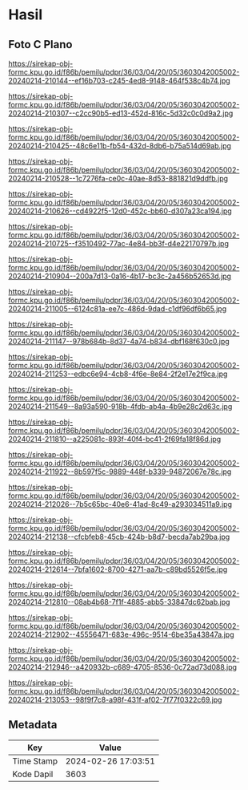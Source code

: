 # Hasil

## Foto C Plano

https://sirekap-obj-formc.kpu.go.id/f86b/pemilu/pdpr/36/03/04/20/05/3603042005002-20240214-210144--ef16b703-c245-4ed8-9148-464f538c4b74.jpg

https://sirekap-obj-formc.kpu.go.id/f86b/pemilu/pdpr/36/03/04/20/05/3603042005002-20240214-210307--c2cc90b5-ed13-452d-816c-5d32c0c0d9a2.jpg

https://sirekap-obj-formc.kpu.go.id/f86b/pemilu/pdpr/36/03/04/20/05/3603042005002-20240214-210425--48c6e11b-fb54-432d-8db6-b75a514d69ab.jpg

https://sirekap-obj-formc.kpu.go.id/f86b/pemilu/pdpr/36/03/04/20/05/3603042005002-20240214-210528--1c7276fa-ce0c-40ae-8d53-881821d9ddfb.jpg

https://sirekap-obj-formc.kpu.go.id/f86b/pemilu/pdpr/36/03/04/20/05/3603042005002-20240214-210626--cd4922f5-12d0-452c-bb60-d307a23ca194.jpg

https://sirekap-obj-formc.kpu.go.id/f86b/pemilu/pdpr/36/03/04/20/05/3603042005002-20240214-210725--f3510492-77ac-4e84-bb3f-d4e22170797b.jpg

https://sirekap-obj-formc.kpu.go.id/f86b/pemilu/pdpr/36/03/04/20/05/3603042005002-20240214-210904--200a7d13-0a16-4b17-bc3c-2a456b52653d.jpg

https://sirekap-obj-formc.kpu.go.id/f86b/pemilu/pdpr/36/03/04/20/05/3603042005002-20240214-211005--6124c81a-ee7c-486d-9dad-c1df96df6b65.jpg

https://sirekap-obj-formc.kpu.go.id/f86b/pemilu/pdpr/36/03/04/20/05/3603042005002-20240214-211147--978b684b-8d37-4a74-b834-dbf168f630c0.jpg

https://sirekap-obj-formc.kpu.go.id/f86b/pemilu/pdpr/36/03/04/20/05/3603042005002-20240214-211253--edbc6e94-4cb8-4f6e-8e84-2f2e17e2f9ca.jpg

https://sirekap-obj-formc.kpu.go.id/f86b/pemilu/pdpr/36/03/04/20/05/3603042005002-20240214-211549--8a93a590-918b-4fdb-ab4a-4b9e28c2d63c.jpg

https://sirekap-obj-formc.kpu.go.id/f86b/pemilu/pdpr/36/03/04/20/05/3603042005002-20240214-211810--a225081c-893f-40f4-bc41-2f69fa18f86d.jpg

https://sirekap-obj-formc.kpu.go.id/f86b/pemilu/pdpr/36/03/04/20/05/3603042005002-20240214-211922--8b597f5c-9889-448f-b339-94872067e78c.jpg

https://sirekap-obj-formc.kpu.go.id/f86b/pemilu/pdpr/36/03/04/20/05/3603042005002-20240214-212026--7b5c65bc-40e6-41ad-8c49-a293034511a9.jpg

https://sirekap-obj-formc.kpu.go.id/f86b/pemilu/pdpr/36/03/04/20/05/3603042005002-20240214-212138--cfcbfeb8-45cb-424b-b8d7-becda7ab29ba.jpg

https://sirekap-obj-formc.kpu.go.id/f86b/pemilu/pdpr/36/03/04/20/05/3603042005002-20240214-212614--7bfa1602-8700-4271-aa7b-c89bd5526f5e.jpg

https://sirekap-obj-formc.kpu.go.id/f86b/pemilu/pdpr/36/03/04/20/05/3603042005002-20240214-212810--08ab4b68-7f1f-4885-abb5-33847dc62bab.jpg

https://sirekap-obj-formc.kpu.go.id/f86b/pemilu/pdpr/36/03/04/20/05/3603042005002-20240214-212902--45556471-683e-496c-9514-6be35a43847a.jpg

https://sirekap-obj-formc.kpu.go.id/f86b/pemilu/pdpr/36/03/04/20/05/3603042005002-20240214-212946--a420932b-c689-4705-8536-0c72ad73d088.jpg

https://sirekap-obj-formc.kpu.go.id/f86b/pemilu/pdpr/36/03/04/20/05/3603042005002-20240214-213053--98f9f7c8-a98f-431f-af02-7f77f0322c69.jpg


## Metadata

| Key        | Value               |
| ---------- | ------------------- |
| Time Stamp | 2024-02-26 17:03:51 |
| Kode Dapil | 3603                |



